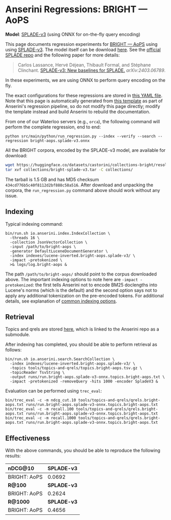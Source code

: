 # Anserini Regressions: BRIGHT &mdash; AoPS

**Model**: [SPLADE-v3](https://arxiv.org/abs/2403.06789) (using ONNX for on-the-fly query encoding)

This page documents regression experiments for [BRIGHT &mdash; AoPS](https://brightbenchmark.github.io/) using using [SPLADE-v3](https://arxiv.org/abs/2403.06789).
The model itself can be download [here](https://huggingface.co/naver/splade-v3).
See the [official SPLADE repo](https://github.com/naver/splade) and the following paper for more details:

> Carlos Lassance, Hervé Déjean, Thibault Formal, and Stéphane Clinchant. [SPLADE-v3: New baselines for SPLADE.](https://arxiv.org/abs/2403.06789) _arXiv:2403.06789_.

In these experiments, we are using ONNX to perform query encoding on the fly.

The exact configurations for these regressions are stored in [this YAML file](../../src/main/resources/regression/bright-aops.splade-v3.onnx.yaml).
Note that this page is automatically generated from [this template](../../src/main/resources/docgen/templates/bright-aops.splade-v3.onnx.template) as part of Anserini's regression pipeline, so do not modify this page directly; modify the template instead and build Anserini to rebuild the documentation.

From one of our Waterloo servers (e.g., `orca`), the following command will perform the complete regression, end to end:

```
python src/main/python/run_regression.py --index --verify --search --regression bright-aops.splade-v3.onnx
```

All the BRIGHT corpora, encoded by the SPLADE-v3 model, are available for download:

```bash
wget https://huggingface.co/datasets/castorini/collections-bright/resolve/main/bright-splade-v3.tar -P collections/
tar xvf collections/bright-splade-v3.tar -C collections/
```

The tarball is 1.5 GB and has MD5 checksum `434cd776b5c40f8112d2bf888c58a516`.
After download and unpacking the corpora, the `run_regression.py` command above should work without any issue.

## Indexing

Typical indexing command:

```
bin/run.sh io.anserini.index.IndexCollection \
  -threads 16 \
  -collection JsonVectorCollection \
  -input /path/to/bright-aops \
  -generator DefaultLuceneDocumentGenerator \
  -index indexes/lucene-inverted.bright-aops.splade-v3/ \
  -impact -pretokenized \
  >& logs/log.bright-aops &
```

The path `/path/to/bright-aops/` should point to the corpus downloaded above.
The important indexing options to note here are `-impact -pretokenized`: the first tells Anserini not to encode BM25 doclengths into Lucene's norms (which is the default) and the second option says not to apply any additional tokenization on the pre-encoded tokens.
For additional details, see explanation of [common indexing options](../../docs/common-indexing-options.md).

## Retrieval

Topics and qrels are stored [here](https://github.com/castorini/anserini-tools/tree/master/topics-and-qrels), which is linked to the Anserini repo as a submodule.

After indexing has completed, you should be able to perform retrieval as follows:

```
bin/run.sh io.anserini.search.SearchCollection \
  -index indexes/lucene-inverted.bright-aops.splade-v3/ \
  -topics tools/topics-and-qrels/topics.bright-aops.tsv.gz \
  -topicReader TsvString \
  -output runs/run.bright-aops.splade-v3-onnx.topics.bright-aops.txt \
  -impact -pretokenized -removeQuery -hits 1000 -encoder SpladeV3 &
```

Evaluation can be performed using `trec_eval`:

```
bin/trec_eval -c -m ndcg_cut.10 tools/topics-and-qrels/qrels.bright-aops.txt runs/run.bright-aops.splade-v3-onnx.topics.bright-aops.txt
bin/trec_eval -c -m recall.100 tools/topics-and-qrels/qrels.bright-aops.txt runs/run.bright-aops.splade-v3-onnx.topics.bright-aops.txt
bin/trec_eval -c -m recall.1000 tools/topics-and-qrels/qrels.bright-aops.txt runs/run.bright-aops.splade-v3-onnx.topics.bright-aops.txt
```

## Effectiveness

With the above commands, you should be able to reproduce the following results:

| **nDCG@10**                                                                                                  | **SPLADE-v3**|
|:-------------------------------------------------------------------------------------------------------------|-----------|
| BRIGHT: AoPS                                                                                                 | 0.0692    |
| **R@100**                                                                                                    | **SPLADE-v3**|
| BRIGHT: AoPS                                                                                                 | 0.2624    |
| **R@1000**                                                                                                   | **SPLADE-v3**|
| BRIGHT: AoPS                                                                                                 | 0.4656    |
